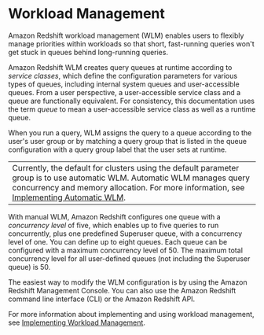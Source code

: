 # Workload Management<a name="c_workload_mngmt_classification"></a>

Amazon Redshift workload management \(WLM\) enables users to flexibly manage priorities within workloads so that short, fast\-running queries won't get stuck in queues behind long\-running queries\.

Amazon Redshift WLM creates query queues at runtime according to *service classes*, which define the configuration parameters for various types of queues, including internal system queues and user\-accessible queues\. From a user perspective, a user\-accessible service class and a queue are functionally equivalent\. For consistency, this documentation uses the term *queue* to mean a user\-accessible service class as well as a runtime queue\.

When you run a query, WLM assigns the query to a queue according to the user's user group or by matching a query group that is listed in the queue configuration with a query group label that the user sets at runtime\.


|  | 
| --- |
|  Currently, the default for clusters using the default parameter group is to use automatic WLM\. Automatic WLM manages query concurrency and memory allocation\. For more information, see [Implementing Automatic WLM](automatic-wlm.md)\.   | 

With manual WLM, Amazon Redshift configures one queue with a *concurrency level* of five, which enables up to five queries to run concurrently, plus one predefined Superuser queue, with a concurrency level of one\. You can define up to eight queues\. Each queue can be configured with a maximum concurrency level of 50\. The maximum total concurrency level for all user\-defined queues \(not including the Superuser queue\) is 50\.

The easiest way to modify the WLM configuration is by using the Amazon Redshift Management Console\. You can also use the Amazon Redshift command line interface \(CLI\) or the Amazon Redshift API\.

For more information about implementing and using workload management, see [Implementing Workload Management](cm-c-implementing-workload-management.md)\.